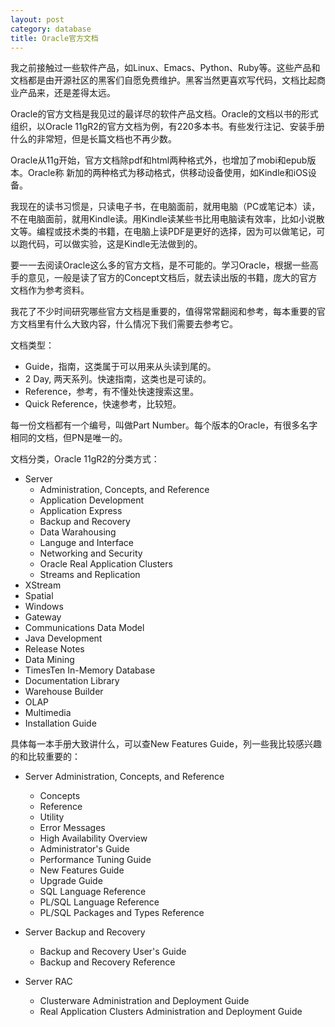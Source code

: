```yaml
---
layout: post
category: database
title: Oracle官方文档
---
```


我之前接触过一些软件产品，如Linux、Emacs、Python、Ruby等。这些产品和文档都是由开源社区的黑客们自愿免费维护。黑客当然更喜欢写代码，文档比起商业产品来，还是差得太远。

Oracle的官方文档是我见过的最详尽的软件产品文档。Oracle的文档以书的形式组织，以Oracle 11gR2的官方文档为例，有220多本书。有些发行注记、安装手册什么的非常短，但是长篇文档也不再少数。

Oracle从11g开始，官方文档除pdf和html两种格式外，也增加了mobi和epub版本。Oracle称 新加的两种格式为移动格式，供移动设备使用，如Kindle和iOS设备。

我现在的读书习惯是，只读电子书，在电脑面前，就用电脑（PC或笔记本）读，不在电脑面前，就用Kindle读。用Kindle读某些书比用电脑读有效率，比如小说散文等。编程或技术类的书籍，在电脑上读PDF是更好的选择，因为可以做笔记，可以跑代码，可以做实验，这是Kindle无法做到的。

要一一去阅读Oracle这么多的官方文档，是不可能的。学习Oracle，根据一些高手的意见，一般是读了官方的Concept文档后，就去读出版的书籍，庞大的官方文档作为参考资料。

我花了不少时间研究哪些官方文档是重要的，值得常常翻阅和参考，每本重要的官方文档里有什么大致内容，什么情况下我们需要去参考它。

文档类型：

* Guide，指南，这类属于可以用来从头读到尾的。
* 2 Day, 两天系列。快速指南，这类也是可读的。
* Reference，参考，有不懂处快速搜索这里。
* Quick Reference，快速参考，比较短。

每一份文档都有一个编号，叫做Part Number。每个版本的Oracle，有很多名字相同的文档，但PN是唯一的。

文档分类，Oracle 11gR2的分类方式：

* Server
  * Administration, Concepts, and Reference
  * Application Development
  * Application Express
  * Backup and Recovery
  * Data Warahousing
  * Languge and Interface
  * Networking and Security
  * Oracle Real Application Clusters
  * Streams and Replication
* XStream
* Spatial
* Windows
* Gateway
* Communications Data Model
* Java Development
* Release Notes
* Data Mining
* TimesTen In-Memory Database
* Documentation Library
* Warehouse Builder
* OLAP
* Multimedia
* Installation Guide

具体每一本手册大致讲什么，可以查New Features Guide，列一些我比较感兴趣的和比较重要的：

* Server Administration, Concepts, and Reference
  * Concepts
  * Reference
  * Utility
  * Error Messages
  * High Availability Overview
  * Administrator's Guide
  * Performance Tuning Guide
  * New Features Guide
  * Upgrade Guide
  * SQL Language Reference
  * PL/SQL Language Reference
  * PL/SQL Packages and Types Reference

* Server Backup and Recovery
  * Backup and Recovery User's Guide
  * Backup and Recovery Reference

* Server RAC
  * Clusterware Administration and Deployment Guide
  * Real Application Clusters Administration and Deployment Guide
